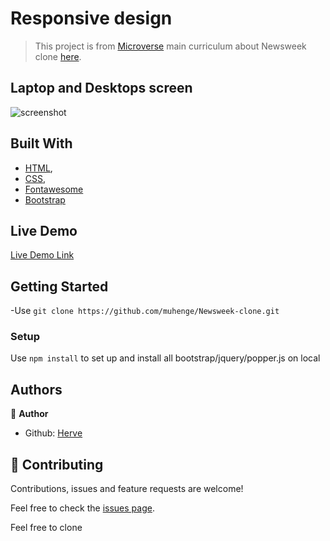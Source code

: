 # Responsive design

> This project is from [Microverse](https://www.microverse.org/) main curriculum about Newsweek clone [here](https://www.newsweek.com/).





## Laptop and Desktops screen
![screenshot](Firefox_Screenshot_2020-01-03T14-51-09.905Z.png)




## Built With

- [HTML](https://developer.mozilla.org/en-US/docs/Web/HTML),
- [CSS](https://www.w3schools.com/css/),
- [Fontawesome](https://fontawesome.com/)
- [Bootstrap](https://getbootstrap.com/)

## Live Demo

[Live Demo Link](https://muhenge.github.io/Newsweek-clone/)


## Getting Started

-Use `git clone https://github.com/muhenge/Newsweek-clone.git` 

### Setup
Use `npm install` to set up and install all bootstrap/jquery/popper.js on local 

## Authors

👤 **Author**

- Github: [Herve](https://github.com/muhenge)

## 🤝 Contributing

Contributions, issues and feature requests are welcome!

Feel free to check the [issues page](https://github.com/muhenge/Newsweek-clone/issues).

Feel free to clone
